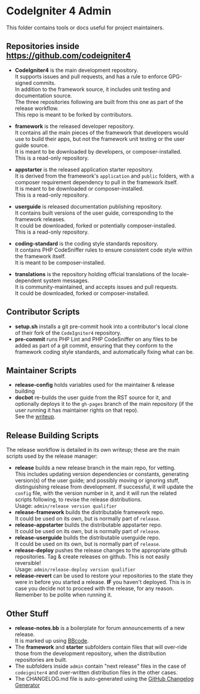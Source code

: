 # CodeIgniter 4 Admin

This folder contains tools or docs useful for project maintainers.

## Repositories inside https://github.com/codeigniter4

-   **CodeIgniter4** is the main development repository.  
    It supports issues and pull requests, and has a rule to enforce GPG-signed commits.  
    In addition to the framework source, it includes unit testing and documentation source.  
    The three repositories following are built from this one as part of the release workflow.  
    This repo is meant to be forked by contributors.

-   **framework** is the released developer repository.  
    It contains all the main pieces of the framework that developers would use to
    build their apps, but not the framework unit testing or the user guide source.  
    It is meant to be downloaded by developers, or composer-installed.  
    This is a read-only repository.
-   **appstarter** is the released application starter repository.  
    It is derived from the framework's `application` and `public` folders, with
    a composer requirement dependency to pull in the framework itself.  
    It is meant to be downloaded or composer-installed.  
    This is a read-only repository.
-   **userguide** is released documentation publishing repository.  
    It contains built versions of the user guide, corresponding to the
    framework releases.  
    It could be downloaded, forked or potentially composer-installed.  
    This is a read-only repository.

-   **coding-standard** is the coding style standards repository.  
    It contains PHP CodeSniffer rules to ensure consistent code style
    within the framework itself.  
    It is meant to be composer-installed.
-   **translations** is the repository holding official translations of
    the locale-dependent system messages.  
    It is community-maintained, and accepts issues and pull requests.  
    It could be downloaded, forked or composer-installed.

## Contributor Scripts

-   **setup.sh** installs a git pre-commit hook into a contributor's
    local clone of their fork of the `CodeIgniter4` repository.
-   **pre-commit** runs PHP Lint and PHP CodeSniffer on any files
    to be added as part of a git commit, ensuring that they conform to the
    framework coding style standards, and automatically fixing what can be.

## Maintainer Scripts

-   **release-config** holds variables used for the maintainer & release building
-   **docbot** re-builds the user guide from the RST source for it,
    and optionally deploys it to the `gh-pages` branch of the main
    repository (if the user running it has maintainer rights on that repo).  
    See the [writeup](./docbot.md).

## Release Building Scripts

The release workflow is detailed in its own writeup; these are the main
scripts used by the release manager:

-   **release** builds a new release branch in the main repo, for vetting.  
    This includes updating version dependencies or constants,
    generating version(s) of the user guide; and possibly
    moving or ignoring stuff, distinguishing release from development.
    If successful, it will update the `config` file, with the version number
    in it, and it will run the related scripts following, to revise
    the release distributions.  
	Usage: `admin/release version qualifier`
-   **release-framework** builds the distributable framework repo.  
    It could be used on its own, but is normally part of `release`.
-   **release-appstarter** builds the distributable appstarter repo.  
    It could be used on its own, but is normally part of `release`.
-   **release-userguide** builds the distributable userguide repo.  
    It could be used on its own, but is normally part of `release`.
-   **release-deploy** pushes the release changes to the appropriate github
    repositories. Tag & create releases on github. This is not easily reversible!  
	Usage: `admin/release-deploy version qualifier`
-   **release-revert** can be used to restore your repositories to the state they
    were in before you started a release. **IF** you haven't deployed. 
    This is in case you decide not to proceed with the release, for any reason. 
    Remember to be polite when running it.


## Other Stuff

-   **release-notes.bb** is a boilerplate for forum announcements of a new release.  
    It is marked up using [BBcode](https://en.wikipedia.org/wiki/BBCode).
-   The **framework** and **starter** subfolders contain files that will over-ride
    those from the development repository, when the distribution repositories
    are built.
-   The subfolders inside `admin` contain "next release" files in the case of 
    `codeigniter4` and over-written distribution files in the other cases.
-   The CHANGELOG.md file is auto-generated using the [GitHub Changelog Generator](https://github.com/github-changelog-generator/github-changelog-generator)
